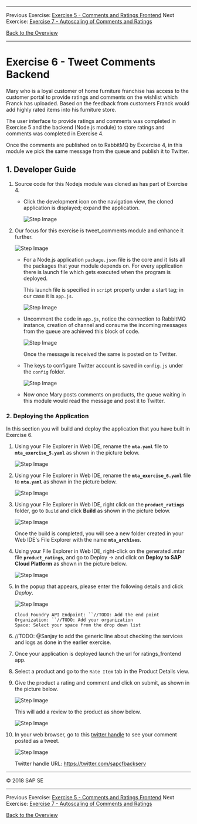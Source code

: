 - - - -
Previous Exercise: [Exercise 5 - Comments and Ratings Frontend](../Exercise5_Comments_and_Ratings_Frontend) Next Exercise: [Exercise 7 - Autoscaling of Comments and Ratings](../Exercise7_Autoscaling_of_Comments_and_Ratings)

[Back to the Overview](../README.md)
- - - -

# Exercise 6 - Tweet Comments Backend

Mary who is a loyal customer of home furniture franchise has access to the customer portal to provide ratings and comments on the wishlist which Franck has uploaded. Based on the feedback from customers Franck would add highly rated items into his furniture store.

The user interface to provide ratings and comments was completed in Exercise 5 and the backend (Node.js module) to store ratings and comments was completed in Exercise 4.

Once the comments are published on to RabbitMQ by Excercise 4, in this module we pick the same message from the queue and publish it to Twitter.

## 1. Developer Guide

1. Source code for this Nodejs module was cloned as has part of Exercise 4.
    * Click the development icon on the navigation view, the cloned application is displayed; expand the application.

        ![Step Image](images/image_1.png)

2. Our focus for this exercise is tweet_comments module and enhance it further.

    ![Step Image](images/image_2.png)

    * For a Node.js application `package.json` file is the core and it lists all the packages that your module depends on. For every application there is launch file which gets executed when the program is deployed.

        This launch file is specified in `script` property under a start tag; in our case it is `app.js`.

        ![Step Image](images/image_3.png)

    * Uncomment the code in `app.js`, notice the connection to RabbitMQ instance, creation of channel and consume the incoming messages from the queue are achieved this block of code.

        ![Step Image](images/image_4.png)

        Once the message is received the same is posted on to Twitter.

    * The keys to configure Twitter account is saved in `config.js` under the `config` folder.

        ![Step Image](images/image_5.png)

    * Now once Mary posts comments on products, the queue waiting in this module would read the message and post it to Twitter.

### 2. Deploying the Application
In this section you will build and deploy the application that you have built in Exercise 6.

1. Using your File Explorer in Web IDE, rename the **`mta.yaml`** file to **`mta_exercise_5.yaml`** as shown in the picture below.

   ![Step Image](images/image_6.png)

2. Using your File Explorer in Web IDE, rename the **`mta_exercise_6.yaml`** file to **`mta.yaml`** as shown in the picture below.

   ![Step Image](images/image_7.png)

3. Using your File Explorer in Web IDE, right click on the **`product_ratings`** folder, go to `Build` and click **Build** as shown in the picture below.

   ![Step Image](images/image_10.png)

   Once the build is completed, you will see a new folder created in your Web IDE's File Explorer with the name **`mta_archives`**.

4. Using your File Explorer in Web IDE, right-click on the generated .mtar file **`product_ratings`**, and go to Deploy &rarr; and click on **Deploy to SAP Cloud Platform** as shown in the picture below.

    ![Step Image](images/image_8.png)

5. In the popup that appears, please enter the following details and click _Deploy_.

    ![Step Image](images/image_9.png)

    ```
    Cloud Foundry API Endpoint: ``//TODO: Add the end point
    Organization: ``//TODO: Add your organization
    Space: Select your space from the drop down list
    ```
6. //TODO: @Sanjay to add the generic line about checking the services and logs as done in the earlier exercise.

7. Once your application is deployed launch the url for ratings_frontend app.

8. Select a product and go to the `Rate Item` tab in the Product Details view.

9. Give the product a rating and comment and click on submit, as shown in the picture below.

    ![Step Image](images/image_10.png)

    This will add a review to the product as show below.

    ![Step Image](images/image_11.png)

10. In your web browser, go to this [twitter handle](https://twitter.com/sapcfbackserv)  to see your comment posted as a tweet.

    ![Step Image](images/image_12.png)


    Twitter handle URL: https://twitter.com/sapcfbackserv

- - - -
© 2018 SAP SE
- - - -

Previous Exercise: [Exercise 5 - Comments and Ratings Frontend](../Exercise5_Comments_and_Ratings_Frontend) Next Exercise: [Exercise 7 - Autoscaling of Comments and Ratings](../Exercise7_Autoscaling_of_Comments_and_Ratings)

[Back to the Overview](../README.md)
